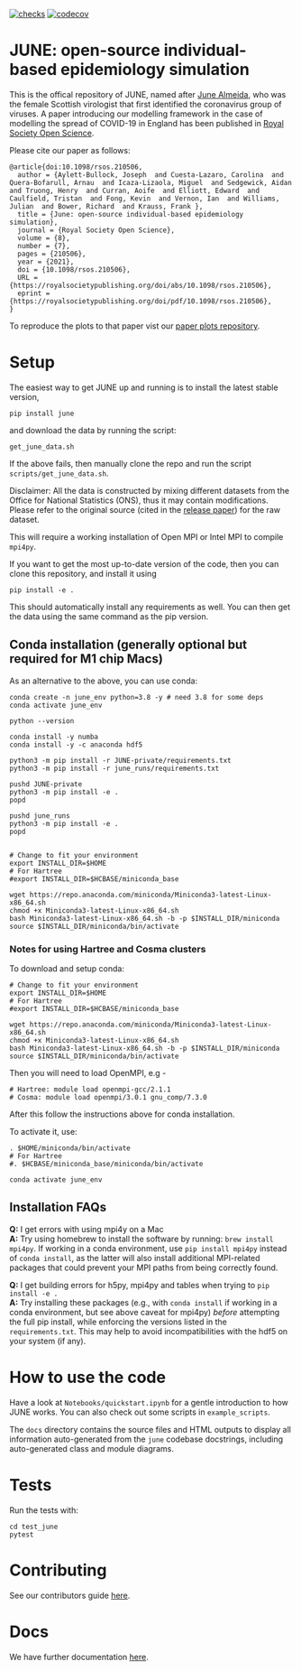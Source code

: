[![checks](https://github.com/IDAS-Durham/JUNE-private/actions/workflows/check.yml/badge.svg)](https://github.com/IDAS-Durham/JUNE-private/actions/workflows/check.yml)
[![codecov](https://codecov.io/gh/IDAS-Durham/JUNE-private/branch/master/graph/badge.svg?token=SYUJR5DPSZ)](https://codecov.io/gh/IDAS-Durham/JUNE-private)

# JUNE: open-source individual-based epidemiology simulation

This is the offical repository of JUNE, named after [June Almeida](https://en.wikipedia.org/wiki/June_Almeida), who was the female Scottish virologist that first identified the coronavirus group of viruses. A paper introducing our modelling framework in the case of modelling the spread of COVID-19 in England has been published in [Royal Society Open Science](https://royalsocietypublishing.org/doi/full/10.1098/rsos.210506).

Please cite our paper as follows:

```
@article{doi:10.1098/rsos.210506,
  author = {Aylett-Bullock, Joseph  and Cuesta-Lazaro, Carolina  and Quera-Bofarull, Arnau  and Icaza-Lizaola, Miguel  and Sedgewick, Aidan  and Truong, Henry  and Curran, Aoife  and Elliott, Edward  and Caulfield, Tristan  and Fong, Kevin  and Vernon, Ian  and Williams, Julian  and Bower, Richard  and Krauss, Frank },
  title = {June: open-source individual-based epidemiology simulation},
  journal = {Royal Society Open Science},
  volume = {8},
  number = {7},
  pages = {210506},
  year = {2021},
  doi = {10.1098/rsos.210506},
  URL = {https://royalsocietypublishing.org/doi/abs/10.1098/rsos.210506},
  eprint = {https://royalsocietypublishing.org/doi/pdf/10.1098/rsos.210506},
}

```

To reproduce the plots to that paper vist our [paper plots repository](https://github.com/IDAS-Durham/june_paper_plots).

# Setup

The easiest way to get JUNE up and running is to install the latest stable version,

```
pip install june
```

and download the data by running the script:

```
get_june_data.sh
```

If the above fails, then manually clone the repo and run the script ```scripts/get_june_data.sh```.


Disclaimer: All the data is constructed by mixing different datasets from the Office for National Statistics (ONS), thus it may contain modifications. Please refer to the original source (cited in the [release paper](https://www.medrxiv.org/content/10.1101/2020.12.15.20248246v1)) for the raw dataset.

This will require a working installation of Open MPI or Intel MPI to compile ``mpi4py``. 

If you want to get the most up-to-date version of the code, then you can clone this repository, and install it using

```
pip install -e .
```

This should automatically install any requirements as well. You can then get the data using the same command as the pip version.

## Conda installation (generally optional but required for M1 chip Macs)

As an alternative to the above, you can use conda:


    conda create -n june_env python=3.8 -y # need 3.8 for some deps
    conda activate june_env

    python --version

    conda install -y numba
    conda install -y -c anaconda hdf5

    python3 -m pip install -r JUNE-private/requirements.txt
    python3 -m pip install -r june_runs/requirements.txt

    pushd JUNE-private
    python3 -m pip install -e .
    popd

    pushd june_runs
    python3 -m pip install -e .
    popd


    # Change to fit your environment
    export INSTALL_DIR=$HOME
    # For Hartree
    #export INSTALL_DIR=$HCBASE/miniconda_base

    wget https://repo.anaconda.com/miniconda/Miniconda3-latest-Linux-x86_64.sh
    chmod +x Miniconda3-latest-Linux-x86_64.sh
    bash Miniconda3-latest-Linux-x86_64.sh -b -p $INSTALL_DIR/miniconda
    source $INSTALL_DIR/miniconda/bin/activate

### Notes for using Hartree and Cosma clusters

To download and setup conda:

    # Change to fit your environment
    export INSTALL_DIR=$HOME
    # For Hartree
    #export INSTALL_DIR=$HCBASE/miniconda_base

    wget https://repo.anaconda.com/miniconda/Miniconda3-latest-Linux-x86_64.sh
    chmod +x Miniconda3-latest-Linux-x86_64.sh
    bash Miniconda3-latest-Linux-x86_64.sh -b -p $INSTALL_DIR/miniconda
    source $INSTALL_DIR/miniconda/bin/activate


Then you will need to load OpenMPI, e.g -


    # Hartree: module load openmpi-gcc/2.1.1
    # Cosma: module load openmpi/3.0.1 gnu_comp/7.3.0

After this follow the instructions above for conda installation.

To activate it, use:

    . $HOME/miniconda/bin/activate
    # For Hartree
    #. $HCBASE/miniconda_base/miniconda/bin/activate
    
    conda activate june_env


## Installation FAQs

**Q:** I get errors with using mpi4y on a Mac<br/>
**A:** Try using homebrew to install the software by running: ``brew install mpi4py``. If working in a conda environment, 
use `pip install mpi4py` instead of `conda install`, as the latter will also install additional MPI-related packages that could prevent
your MPI paths from being correctly found.

**Q:** I get building errors for h5py, mpi4py and tables when trying to ``pip install -e .``<br/>
**A:** Try installing these packages (e.g., with ``conda install`` if working in a conda environment, but see above caveat for mpi4py) 
*before* attempting the full pip install, while enforcing the versions listed in the ``requirements.txt``. 
This may help to avoid incompatibilities with the hdf5 on your system (if any).
  

# How to use the code

Have a look at ``Notebooks/quickstart.ipynb`` for a gentle introduction to how JUNE works. You can also check out some scripts in ``example_scripts``.

The ``docs`` directory contains the source files and HTML outputs to
display all information auto-generated from the `june` codebase docstrings,
including auto-generated class and module diagrams.

# Tests

Run the tests with:

```
cd test_june
pytest
```

# Contributing
See our contributors guide [here](CONTRIBUTING).

# Docs
We have further documentation [here](docs/index.md).
